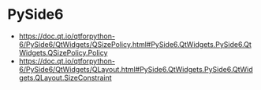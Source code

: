 # PySide6
* https://doc.qt.io/qtforpython-6/PySide6/QtWidgets/QSizePolicy.html#PySide6.QtWidgets.PySide6.QtWidgets.QSizePolicy.Policy
* https://doc.qt.io/qtforpython-6/PySide6/QtWidgets/QLayout.html#PySide6.QtWidgets.PySide6.QtWidgets.QLayout.SizeConstraint
